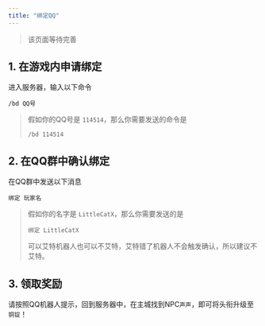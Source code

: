 ```yaml
---
title: "绑定QQ"
---
```


> 该页面等待完善

## 1. 在游戏内申请绑定

进入服务器，输入以下命令
```
/bd QQ号
```

> 假如你的QQ号是 `114514`，那么你需要发送的命令是
> ```
> /bd 114514
> ```

## 2. 在QQ群中确认绑定

在QQ群中发送以下消息
```
绑定 玩家名
```

> 假如你的名字是 `LittleCatX`，那么你需要发送的是
> ```
> 绑定 LittleCatX
> ```
> 可以艾特机器人也可以不艾特，艾特错了机器人不会触发确认，所以建议不艾特。

## 3. 领取奖励

请按照QQ机器人提示，回到服务器中，在主城找到NPC`声声`，即可将头衔升级至`铜锭`！
